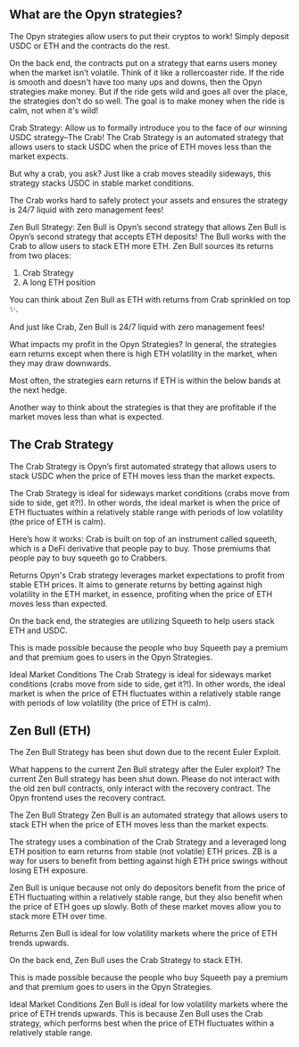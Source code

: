 ## What are the Opyn strategies? 
The Opyn strategies allow users to put their cryptos to work! Simply deposit USDC or ETH and the contracts do the rest.

On the back end, the contracts put on a strategy that earns users money when the market isn’t volatile. Think of it like a rollercoaster ride. If the ride is smooth and doesn't have too many ups and downs, then the Opyn strategies make money. But if the ride gets wild and goes all over the place, the strategies don't do so well. The goal is to make money when the ride is calm, not when it's wild!

Crab Strategy: 
Allow us to formally introduce you to the face of our winning USDC strategy–The Crab! The Crab Strategy is an automated strategy that allows users to stack USDC when the price of ETH moves less than the market expects.

But why a crab, you ask? Just like a crab moves steadily sideways, this strategy stacks USDC in stable market conditions.

The Crab works hard to safely protect your assets and ensures the strategy is 24/7 liquid with zero management fees!

Zen Bull Strategy:
Zen Bull is Opyn’s second strategy that allows Zen Bull is Opyn’s second strategy that accepts ETH deposits! The Bull works with the Crab to allow users to stack ETH more ETH. Zen Bull sources its returns from two places:

1. Crab Strategy
2. A long ETH position

You can think about Zen Bull as ETH with returns from Crab sprinkled on top ✨.

And just like Crab, Zen Bull is 24/7 liquid with zero management fees!

What impacts my profit in the Opyn Strategies? 
In general, the strategies earn returns except when there is high ETH volatility in the market, when they may draw downwards.

Most often, the strategies earn returns if ETH is within the below bands at the next hedge. 

Another way to think about the strategies is that they are profitable if the market moves less than what is expected.

## The Crab Strategy
The Crab Strategy is Opyn’s first automated strategy that allows users to stack USDC when the price of ETH moves less than the market expects.

The Crab Strategy is ideal for sideways market conditions (crabs move from side to side, get it?!). In other words, the ideal market is when the price of ETH fluctuates within a relatively stable range with periods of low volatility (the price of ETH is calm). 

Here’s how it works: Crab is built on top of an instrument called squeeth, which is a DeFi derivative that people pay to buy. Those premiums that people pay to buy squeeth go to Crabbers.

Returns
Opyn's Crab strategy leverages market expectations to profit from stable ETH prices. It aims to generate returns by betting against high volatility in the ETH market, in essence, profiting when the price of ETH moves less than expected.

On the back end, the strategies are utilizing Squeeth to help users stack ETH and USDC.

This is made possible because the people who buy Squeeth pay a premium and that premium goes to users in the Opyn Strategies.

Ideal Market Conditions
The Crab Strategy is ideal for sideways market conditions (crabs move from side to side, get it?!). In other words, the ideal market is when the price of ETH fluctuates within a relatively stable range with periods of low volatility (the price of ETH is calm). 

## Zen Bull (ETH)
The Zen Bull Strategy has been shut down due to the recent Euler Exploit.

What happens to the current Zen Bull strategy after the Euler exploit? 
The current Zen Bull strategy has been shut down. Please do not interact with the old zen bull contracts, only interact with the recovery contract. The Opyn frontend uses the recovery contract.

The Zen Bull Strategy
Zen Bull is an automated strategy that allows users to stack ETH when the price of ETH moves less than the market expects.

The strategy uses a combination of the Crab Strategy and a leveraged long ETH position to earn returns from stable (not volatile) ETH prices. ZB is a way for users to benefit from betting against high ETH price swings without losing ETH exposure. 

Zen Bull is unique because not only do depositors benefit from the price of ETH fluctuating within a relatively stable range, but they also benefit when the price of ETH goes up slowly. Both of these market moves allow you to stack more ETH over time.

Returns
Zen Bull is ideal for low volatility markets where the price of ETH trends upwards.

On the back end, Zen Bull uses the Crab Strategy to stack ETH. 

This is made possible because the people who buy Squeeth pay a premium and that premium goes to users in the Opyn Strategies.

Ideal Market Conditions
Zen Bull is ideal for low volatility markets where the price of ETH trends upwards. This is because Zen Bull uses the Crab strategy, which performs best when the price of ETH fluctuates within a relatively stable range. 